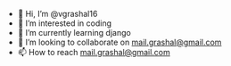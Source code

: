- 👋 Hi, I’m @vgrashal16
- 👀 I’m interested in coding
- 🌱 I’m currently learning django 
- 💞️ I’m looking to collaborate on mail.grashal@gmail.com  
- 📫 How to reach mail.grashal@gmail.com

<!---
vgrashal16/vgrashal16 is a ✨ special ✨ repository because its `README.md` (this file) appears on your GitHub profile.
You can click the Preview link to take a look at your changes.
--->
